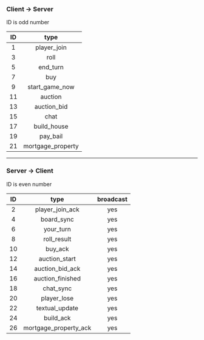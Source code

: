 ### Client -> Server
ID is odd number

|  ID  |       type       |
| :--: | :--------------: |
|  1   |   player_join    |
|  3   |       roll       |
|  5   |     end_turn     |
|  7   |       buy        |
|  9   | start\_game\_now |
|  11  |     auction      |
|  13  |   auction\_bid   |
|  15  |       chat       |
|  17  |   build\_house   |
|19|pay\_bail|
|21|mortgage_property|

------

### Server -> Client
ID is even number

|  ID  |       type        | broadcast |
| :--: | :---------------: | :-------: |
|  2   | player\_join\_ack |    yes    |
|  4   |    board_sync     |    yes    |
|  6   |    your\_turn     |    yes    |
|  8   |   roll\_result    |    yes    |
|  10  |      buy_ack      |    yes    |
|  12  |   auction_start   |    yes    |
|  14  | auction\_bid\_ack |    yes    |
|  16  | auction\_finished |    yes    |
|  18  |    chat\_sync     |    yes    |
|  20  |   player\_lose    |    yes    |
|  22  |  textual\_update   |    yes    |
|  24  |    build\_ack     |    yes    |
|26|mortgage\_property\_ack|yes|